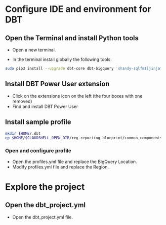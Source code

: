 
# Configure IDE and environment for DBT

## Open the Terminal and install Python tools

* Open a <walkthrough-editor-spotlight spotlightId="menu-terminal-new-terminal">new terminal</walkthrough-editor-spotlight>.

* In the terminal install globally the following tools:
```sh
sudo pip3 install --upgrade dbt-core dbt-bigquery 'shandy-sqlfmt[jinjafmt]'
```

## Install DBT Power User extension

* Click on the extensions icon on the left (the four boxes with one removed)
* Find and install DBT Power User

## Install sample profile

```sh
mkdir $HOME/.dbt
cp $HOME/$CLOUDSHELL_OPEN_DIR/reg-reporting-blueprint/common_components/devtools/cloudshell_profile.yml $HOME/.dbt/profiles.yml
```

### Open and configure profile

 * Open the <walkthrough-editor-select-line filePath="$HOME/.dbt/profiles.yml" regex="BigQuery Location">profiles.yml</walkthrough-editor-select-line> file and replace the BigQuery Location.
 * Modify <walkthrough-editor-select-line filePath="$HOME/.dbt/profiles.yml" regex="BigQuery Location">profiles.yml</walkthrough-editor-select-line> file and replace the Region.

# Explore the project

## Open the dbt_project.yml

 * Open the <walkthrough-editor-open-file filePath="use_cases/examples/home_loan_delinquency/dbt/dbt_project.yml">dbt_project.yml</walkthrough-editor-open-file> file.


